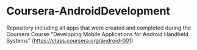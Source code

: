 Coursera-AndroidDevelopment
===========================

Repository including all apps that were created and completed during the Coursera Course "Developing Mobile Applications for Android Handheld Systems" (https://class.coursera.org/android-001)

